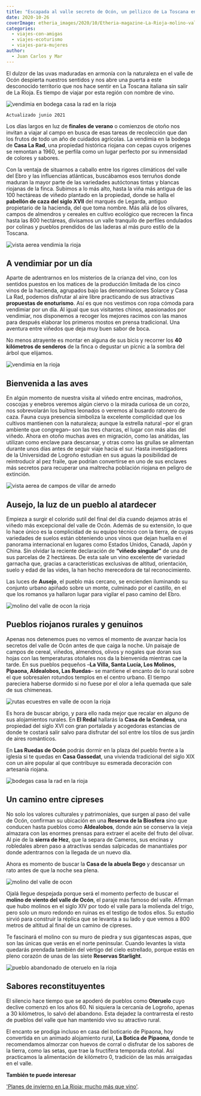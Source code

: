 ```yaml
---
title: "Escapada al valle secreto de Ocón, un pellizco de La Toscana en La Rioja"
date: 2020-10-26
coverImage: etheria_images/2020/10/Etheria-magazine-La-Rioja-molino-valle-ocon.jpg
categories: 
  - viajes-con-amigas
  - viajes-ecoturismo
  - viajes-para-mujeres
author: 
  - Juan Carlos y Mar
---
```


El dulzor de las uvas maduradas en armonía con la naturaleza en el valle de Ocón despierta nuestros sentidos y nos abre una puerta a este desconocido territorio que nos hace sentir en La Toscana italiana sin salir de La Rioja. Es tiempo de viajar por esta región con nombre de vino.

![vendimia en bodega casa la rad en la rioja](etheria_images/2020/10/Etheria-web-La-Rioja-bodega-casa-la-rad-ausejo.jpg "Viñedos de la bodega Casa La Rad.")

```
Actualizado junio 2021
```

Los días largos en luz de **finales de verano** o comienzos de otoño nos invitan a 
viajar al campo en busca de esas tareas de recolección que dan los frutos de todo un año 
de cuidados agrícolas. La vendimia en la bodega de **Casa La Rad**, una propiedad 
histórica riojana con cepas cuyos orígenes se remontan a 1960, se perfila como un lugar 
perfecto por su inmensidad de colores y sabores. 

Con la ventaja de situarnos a caballo entre los rigores climáticos del valle del Ebro y 
las influencias atlánticas, buscábamos esos terruños donde maduran la mayor parte de las 
variedades autóctonas tintas y blancas riojanas de la finca. Subimos a lo más alto, 
hasta la viña más antigua de las 100 hectáreas de viñedo plantado en la propiedad, donde 
se halla el **pabellón de caza del siglo XVII** del marqués de Legarda, antiguo 
propietario de la hacienda, del que toma nombre. Más allá de los olivares, campos de 
almendros y cereales en cultivo ecológico que recrecen la finca hasta las 800 hectáreas, 
divisamos un valle tranquilo de perfiles ondulados por colinas y pueblos prendidos de 
las laderas al más puro estilo de la Toscana. 

![vista aerea vendimia la rioja](etheria_images/2020/10/Etheria-magazine-La-Rioja-vendimia-682x1024.jpg "La vendimia vista desde el aire en La Rioja.")

## A vendimiar por un día

Aparte de adentrarnos en los misterios de la crianza del vino, con los sentidos puestos 
en los matices de la producción limitada de los cinco vinos de la hacienda, agrupados 
bajo las denominaciones Solarce y Casa La Rad, podemos disfrutar al aire libre 
practicando de sus atractivas **propuestas de enoturismo**. Así es que nos vestimos con 
ropa cómoda para vendimiar por un día. Al igual que sus visitantes chinos, apasionados 
por vendimiar, nos disponemos a recoger los mejores racimos con las manos para después 
elaborar los primeros mostos en prensa tradicional. Una aventura entre viñedos que deja 
muy buen sabor de boca. 

No menos atrayente es montar en alguna de sus bicis y recorrer los **40 kilómetros de 
senderos** de la finca o degustar un pícnic a la sombra del árbol que elijamos. 

![vendimia en la rioja](etheria_images/2020/10/Etheria-magazine-La-Rioja-uvas-vendimia.jpg "Uva recién vendimiada en La Rioja.")

## Bienvenida a las aves

En algún momento de nuestra visita al viñedo entre encinas, madroños, coscojas y enebros 
veremos algún ciervo o la mirada curiosa de un corzo, nos sobrevolarán los buitres 
leonados o veremos al busardo ratonero de caza. Fauna cuya presencia simboliza la 
excelente complicidad que los cultivos mantienen con la naturaleza; aunque la estrella 
natural –por el gran ambiente que congregan– son las tres charcas, el lugar con más alas 
del viñedo. Ahora en otoño muchas aves en migración, como las anátidas, las utilizan 
como enclave para descansar, y otras como las grullas se alimentan durante unos días 
antes de seguir viaje hacia el sur. Hasta investigadores de la Universidad de Logroño 
estudian en sus aguas la posibilidad de reintroducir al pez fraile, que podrían 
convertirse en uno de sus enclaves más secretos para recuperar una maltrecha población 
riojana en peligro de extinción. 

![vista aerea de campos de villar de arnedo](etheria_images/2020/10/Etheria-magazine-La-Rioja-vista-aerea.jpg "Vista aérea de campos agrícolas en Villar de Arnedo (La Rioja).")

## Ausejo, la luz de un pueblo al atardecer

Empieza a surgir el colorido sutil del final del día cuando dejamos atrás el viñedo más 
excepcional del valle de Ocón. Además de su extensión, lo que lo hace único es la 
complicidad de su equipo técnico con la tierra, de cuyas variedades de suelos están 
obteniendo unos vinos que dejan huella en el panorama internacional en lugares como 
Estados Unidos, Canadá, Japón y China. Sin olvidar la reciente declaración de **“viñedo 
singular”** de una de sus parcelas de 2 hectáreas. De esta sale un vino excelente de 
variedad garnacha que, gracias a características exclusivas de altitud, orientación, 
suelo y edad de las vides, la han hecho merecedora de tal reconocimiento. 

Las luces de **Ausejo**, el pueblo más cercano, se encienden iluminando su conjunto 
urbano apiñado sobre un monte, culminado por el castillo, en el que los romanos ya 
hallaron lugar para vigilar el paso camino del Ebro. 

![molino del valle de ocon la rioja](etheria_images/2020/10/Etheria-magazine-La-Rioja-molino-valle-ocon.jpg "Molino en el valle de Ocón.")

## Pueblos riojanos rurales y genuinos

Apenas nos detenemos pues no vemos el momento de avanzar hacia los secretos del valle de 
Ocón antes de que caiga la noche. Un paisaje de campos de cereal, viñedos, almendros, 
olivos y nogales que doran sus hojas con las temperaturas otoñales nos da la bienvenida 
mientras cae la tarde. En sus pueblos pequeños –**La Villa, Santa Lucía, Los Molinos, 
Pipaona, Aldealobos, Las Ruedas**– se mantiene el encanto de lo rural sobre el que 
sobresalen rotundos templos en el centro urbano. El tiempo pareciera haberse dormido si 
no fuese por el olor a leña quemada que sale de sus chimeneas. 

![rutas ecuestres en valle de ocon la rioja](etheria_images/2020/10/Etheria-La-Rioja-rotulos-senderismo-valle-ocon.jpg "Señal de itinerario ecuestre en el valle de Ocón.")

Es hora de buscar abrigo, y para ello nada mejor que recalar en alguno de sus 
alojamientos rurales. En **El Redal** hallarás la **Casa de la Condesa**, una propiedad 
del siglo XVI con gran portalada y acogedoras estancias de donde te costará salir salvo 
para disfrutar del sol entre los tilos de sus jardín de aires románticos. 

En **Las Ruedas de Ocón** podrás dormir en la plaza del pueblo frente a la iglesia si te 
quedas en **Casa Gassedat**, una vivienda tradicional del siglo XIX con un aire popular 
al que contribuye su esmerada decoración con artesanía riojana. 

![bodegas casa la rad en la rioja](etheria_images/2020/10/Etheria-magazine-La-Rioja-bodega-casa-la-rad-683x1024.jpg "Bodegas Casa La Rad.")

## Un camino entre cipreses 

No solo los valores culturales y patrimoniales, que surgen al paso del valle de Ocón, 
confirman su ubicación en una **Reserva de la Biosfera** sino que conducen hasta pueblos 
como **Aldealobos**, donde aún se conserva la vieja almazara con las enormes prensas 
para extraer el aceite del fruto del olivar. Al pie de la **sierra de Hez**, que la 
separa de Cameros, sus encinas y robledales abren paso a atractivas sendas salpicadas de 
manantiales por donde adentrarnos con la llegada de un nuevo día. 

Ahora es momento de buscar la **Casa de la abuela Bego** y descansar un rato antes de 
que la noche sea plena. 

![molino del valle de ocon](etheria_images/2020/10/Etheria-La-Rioja-molino-valle-ocon.jpg "Molino del valle de Ocón.")

Ojalá llegue despejada porque será el momento perfecto de buscar el **molino de viento 
del valle de Ocón**, el paraje más famoso del valle. Afirman que hubo molinos en el 
siglo XIV por todo el valle para la molienda del trigo, pero solo un muro redondo en 
ruinas es el testigo de todos ellos. Su estudio sirvió para construir la réplica que se 
levanta a su lado y que vemos a 800 metros de altitud al final de un camino de cipreses. 

Te fascinará el molino con su muro de piedra y sus gigantescas aspas, que son las únicas 
que verás en el norte peninsular. Cuando levantes la vista quedarás prendada también del 
vértigo del cielo estrellado, porque estás en pleno corazón de unas de las siete 
**Reservas Starlight**. 

![pueblo abandonado de oteruelo en la rioja](etheria_images/2020/10/Etheria-magazine-La-Rioja-oteruelo.jpg "Vista aérea del pueblo abandonado de Oteruelo.")

## Sabores reconstituyentes

El silencio hace tiempo que se apoderó de pueblos como **Oteruelo** cuyo declive comenzó 
en los años 60. Ni siquiera la cercanía de Logroño, apenas a 30 kilómetros, lo salvó del 
abandono. Esta dejadez la contrarresta el resto de pueblos del valle que han mantenido 
vivo su atractivo rural. 

El encanto se prodiga incluso en casa del boticario de Pipaona, hoy convertida en un 
animado alojamiento rural, **La Botica de Pipaona**, donde te recomendamos almorzar con 
huevos de corral o disfrutar de los sabores de la tierra, como las setas, que trae la 
fructífera temporada otoñal. Así practicamos la alimentación de kilómetro 0, tradición 
de las más arraigadas en el valle. 

**También te puede interesar** 

['Planes de invierno en La Rioja: mucho más que 
vino'](https://etheriamagazine.com/2019/12/13/que-ver-en-invierno-a-la-rioja-planes-con-amigas-o-en-familia/).
